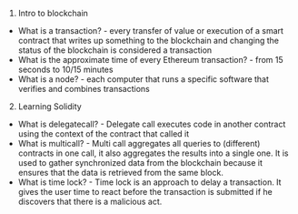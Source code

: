 01. Intro to blockchain

- What is a transaction? - every transfer of value or execution of a smart contract that writes up something to the blockchain and changing the status of the blockchain is considered a transaction
- What is the approximate time of every Ethereum transaction? - from 15 seconds to 10/15 minutes
- What is a node? - each computer that runs a specific software that verifies and combines transactions


02. Learning Solidity

- What is delegatecall? - Delegate call executes code in another contract using the context of the contract that called it
- What is multicall? - Multi call aggregates all queries to (different) contracts in one call, it also aggregates the results into a single one. It is used to gather synchronized data from the blockchain because it ensures that the data is retrieved from the same block.
- What is time lock? - Time lock is an approach to delay a transaction. It gives the user time to react before the transaction is submitted if he discovers that there is a malicious act.